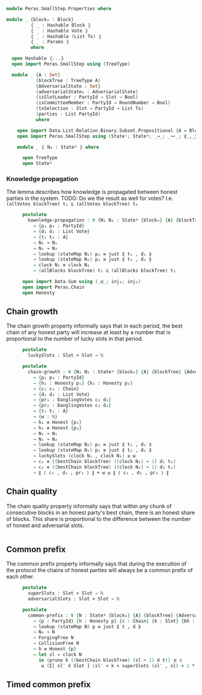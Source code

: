 ```agda
module Peras.SmallStep.Properties where
```

<!--
```agda
open import Data.Bool using (Bool)
open import Data.List using (List)
open import Data.Maybe using (just)
open import Data.Nat using (ℕ; _∸_; _<_; _≤_; _≥_; _*_; _+_)
open import Data.Product using (Σ; _,_; ∃; Σ-syntax; ∃-syntax; _×_; proj₁; proj₂)

open import Peras.Block using (PartyId; Honesty; Block; Slot; Tx; PartyIdO)
open import Peras.Chain using (RoundNumber; Vote)
open import Peras.Crypto using (Hashable)
open import Peras.Params using (Params)

open import Data.Tree.AVL.Map PartyIdO as M using (Map; lookup; insert; empty)

import Relation.Binary.PropositionalEquality as Eq
open Eq using (_≡_; refl; cong; sym; subst; trans)
```
-->

```agda
module _ {block₀ : Block}
         ⦃ _ : Hashable Block ⦄
         ⦃ _ : Hashable Vote ⦄
         ⦃ _ : Hashable (List Tx) ⦄
         ⦃ _ : Params ⦄
         where

  open Hashable ⦃...⦄
  open import Peras.SmallStep using (TreeType)

  module _ {A : Set}
           (blockTree : TreeType A)
           {AdversarialState : Set}
           (adversarialState₀ : AdversarialState)
           (isSlotLeader : PartyId → Slot → Bool)
           (isCommitteeMember : PartyId → RoundNumber → Bool)
           (txSelection : Slot → PartyId → List Tx)
           (parties : List PartyId)
           where

    open import Data.List.Relation.Binary.Subset.Propositional {A = Block} using (_⊆_)
    open import Peras.SmallStep using (Stateˡ; Stateᵍ; _↝_; _↝⋆_; ⟪_,_⟫; CollisionFree; ForgingFree)
```
```agda
    module _ ⦃ N₀ : Stateᵍ ⦄ where

      open TreeType
      open Stateᵍ
```
### Knowledge propagation

The lemma describes how knowledge is propagated between honest parties in the system.
TODO: Do we the result as well for votes? I.e. `(allVotes blockTree) t₁ ⊆ (allVotes blockTree) t₂`

```agda
      postulate
        kownledge-propagation : ∀ {N₁ N₂ : Stateᵍ {block₀} {A} {blockTree} {AdversarialState} {adversarialState₀} {isSlotLeader} {isCommitteeMember} {txSelection} {parties}}
          → {p₁ p₂ : PartyId}
          → {d₁ d₂ : List Vote}
          → {t₁ t₂ : A}
          → N₀ ↝ N₁
          → N₁ ↝ N₂
          → lookup (stateMap N₁) p₁ ≡ just ⟪ t₁ , d₁ ⟫
          → lookup (stateMap N₁) p₂ ≡ just ⟪ t₂ , d₂ ⟫
          → clock N₁ ≡ clock N₂
          → (allBlocks blockTree) t₁ ⊆ (allBlocks blockTree) t₂
```

```agda
      open import Data.Sum using (_⊎_; inj₁; inj₂)
      open import Peras.Chain
      open Honesty
```
## Chain growth

The chain growth property informally says that in each period, the best chain of any honest
party will increase at least by a number that is proportional to the number of lucky slots in
that period.

```agda
      postulate
        luckySlots : Slot × Slot → ℕ

      postulate
        chain-growth : ∀ {N₁ N₂ : Stateᵍ {block₀} {A} {blockTree} {AdversarialState} {adversarialState₀} {isSlotLeader} {isCommitteeMember} {txSelection} {parties}}
          → {p₁ p₂ : PartyId}
          → {h₁ : Honesty p₁} {h₂ : Honesty p₂}
          → {c₁ c₂ : Chain}
          → {d₁ d₂ : List Vote}
          → {pr₁ : DanglingVotes c₁ d₁}
          → {pr₂ : DanglingVotes c₂ d₂}
          → {t₁ t₂ : A}
          → {w : ℕ}
          → h₁ ≡ Honest {p₁}
          → h₂ ≡ Honest {p₂}
          → N₀ ↝ N₁
          → N₁ ↝ N₂
          → lookup (stateMap N₁) p₁ ≡ just ⟪ t₁ , d₁ ⟫
          → lookup (stateMap N₁) p₂ ≡ just ⟪ t₂ , d₂ ⟫
          → luckySlots (clock N₁ , clock N₂) ≥ w
          → c₁ ≡ ((bestChain blockTree) ((clock N₁) ∸ 1) d₁ t₁)
          → c₂ ≡ ((bestChain blockTree) ((clock N₂) ∸ 1) d₂ t₂)
          → ∥ ⟨ c₁ , d₁ , pr₁ ⟩ ∥ + w ≤ ∥ ⟨ c₂ , d₂ , pr₂ ⟩ ∥
```

## Chain quality

The chain quality property informally says that within any chunk of consecutive blocks in an
honest party's best chain, there is an honest share of blocks. This share is proportional to
the difference between the number of honest and adversarial slots.

```agda

```

## Common prefix

The common prefix property informally says that during the execution of the protocol the
chains of honest parties will always be a common prefix of each other.

```agda
      postulate
        superSlots : Slot × Slot → ℕ
        adversarialSlots : Slot × Slot → ℕ

      postulate
        common-prefix : ∀ {N : Stateᵍ {block₀} {A} {blockTree} {AdversarialState} {adversarialState₀} {isSlotLeader} {isCommitteeMember} {txSelection} {parties}}
          → {p : PartyId} {h : Honesty p} {c : Chain} {k : Slot} {bh : List Block} {t : A} {d : List Vote}
          → lookup (stateMap N) p ≡ just ⟪ t , d ⟫
          → N₀ ↝ N
          → ForgingFree N
          → CollisionFree N
          → h ≡ Honest {p}
          → let sl = clock N
            in (prune k ((bestChain blockTree) (sl ∸ 1) d t)) ⪯ c
             ⊎ (Σ[ sl′ ∈ Slot ] (sl′ < k × superSlots (sl′ , sl) < 2 * adversarialSlots (sl′ , sl)))
```
## Timed common prefix

```agda

```
